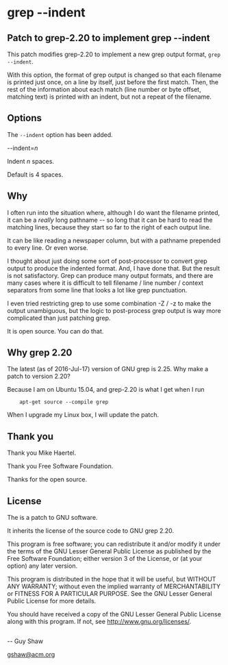 # grep --indent

## Patch to grep-2.20 to implement grep --indent

This patch modifies grep-2.20
to implement a new grep output format,
`grep --indent`.

With this option, the format of grep output is changed
so that each filename is printed just once,
on a line by itself, just before the first match.
Then, the rest of the information about each match
(line number or byte offset, matching text)
is printed with an indent, but not a repeat of the filename.

## Options

The `--indent` option has been added.

--indent=_n_

Indent _n_ spaces.

Default is 4 spaces.

## Why

I often run into the situation where,
although I do want the filename printed,
it can be a _really_ long pathname -- so long
that it can be hard to read the matching lines,
because they start so far to the right of each output line.

It can be like reading a newspaper column,
but with a pathname prepended to every line.
Or even worse.

I thought about just doing some sort of post-processor
to convert grep output to produce the indented format.
And, I have done that.  But the result is not satisfactory.
Grep can produce many output formats,
and there are many cases where it is difficult to tell
filename / line number / context separators from
some line that looks a lot like grep punctuation.

I even tried restricting grep to use some combination
-Z / -z to make the output unambiguous, but the logic
to post-process grep output is way more complicated
than just patching grep.

It is open source.  You can do that.

## Why grep 2.20

The latest (as of 2016-Jul-17) version of GNU grep is 2.25.
Why make a patch to version 2.20?

Because I am on Ubuntu 15.04,
and grep-2.20 is what I get when I run

```
    apt-get source --compile grep
```

When I upgrade my Linux box, I will update the patch.

## Thank you

Thank you Mike Haertel.

Thank you Free Software Foundation.

Thanks for the open source.

## License

The is a patch to GNU software.

It inherits the license of the source code to GNU grep 2.20.


This program is free software; you can redistribute it and/or modify
it under the terms of the GNU Lesser General Public License as
published by the Free Software Foundation; either version 3 of the
License, or (at your option) any later version.

This program is distributed in the hope that it will be useful,
but WITHOUT ANY WARRANTY; without even the implied warranty of
MERCHANTABILITY or FITNESS FOR A PARTICULAR PURPOSE.  See the GNU
Lesser General Public License for more details.

You should have received a copy of the GNU Lesser General Public License
along with this program.  If not, see <http://www.gnu.org/licenses/>.

##

-- Guy Shaw

   gshaw@acm.org

